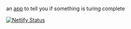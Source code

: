 an [app](https://thing-is-turing-complete.netlify.com) to tell you if something is turing complete

[![Netlify Status](https://api.netlify.com/api/v1/badges/0f4a285a-7a9b-4ba7-8b45-44d61d8bbc95/deploy-status)](https://app.netlify.com/sites/goofy-hugle-70d10c/deploys)
